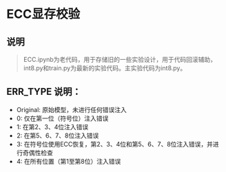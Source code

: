 # ECC显存校验
## 说明
> ECC.ipynb为老代码，用于存储旧的一些实验设计，用于代码回滚辅助，int8.py和train.py为最新的实验代码。主实验代码为int8.py。
## ERR_TYPE 说明：
- Original: 原始模型，未进行任何错误注入
- 0: 仅在第一位（符号位）注入错误
- 1: 在第2、3、4位注入错误
- 2: 在第5、6、7、8位注入错误
- 3: 在符号位使用ECC恢复，第2、3、4位和第5、6、7、8位注入错误，并进行奇偶性检查
- 4: 在所有位置（第1至第8位）注入错误
